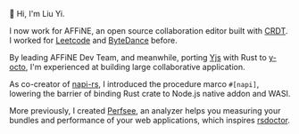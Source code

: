 👋 Hi, I'm Liu Yi.

I now work for AFFiNE, an open source collaboration editor built with [CRDT](https://crdt.tech). I worked for [Leetcode](https://leetcode.cn/) and [ByteDance](https://www.bytedance.com/) before.

By leading AFFiNE Dev Team, and meanwhile, porting [Yjs](https://github.com/yjs/yjs) with Rust to [y-octo](https://github.com/y-crdt/y-octo), I'm experienced at building large collaborative application.

As co-creator of [napi-rs](https://github.com/napi-rs/napi-rs), I introduced the procedure marco `#[napi]`, lowering the barrier of binding Rust crate to Node.js native addon and WASI.

More previously, I created [Perfsee](https://github.com/perfsee/perfsee), an analyzer helps you measuring your bundles and performance of your web applications, which inspires [rsdoctor](https://rsdoctor.rs/).
